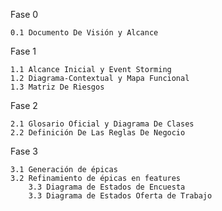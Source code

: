 Fase 0

	0.1 Documento De Visión y Alcance

Fase 1

	1.1 Alcance Inicial y Event Storming
	1.2 Diagrama-Contextual y Mapa Funcional
	1.3 Matriz De Riesgos	

Fase 2

	2.1 Glosario Oficial y Diagrama De Clases
	2.2 Definición De Las Reglas De Negocio

Fase 3

	3.1 Generación de épicas
	3.2 Refinamiento de épicas en features
        3.3 Diagrama de Estados de Encuesta
        3.3 Diagrama de Estados Oferta de Trabajo
